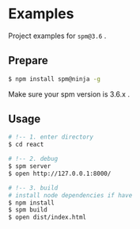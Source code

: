 # Examples

Project examples for `spm@3.6` .

## Prepare

```bash
$ npm install spm@ninja -g
```

Make sure your spm version is 3.6.x .

## Usage

```bash
# !-- 1. enter directory
$ cd react

# !-- 2. debug
$ spm server
$ open http://127.0.0.1:8000/

# !-- 3. build
# install node dependencies if have
$ npm install
$ spm build
$ open dist/index.html
```
